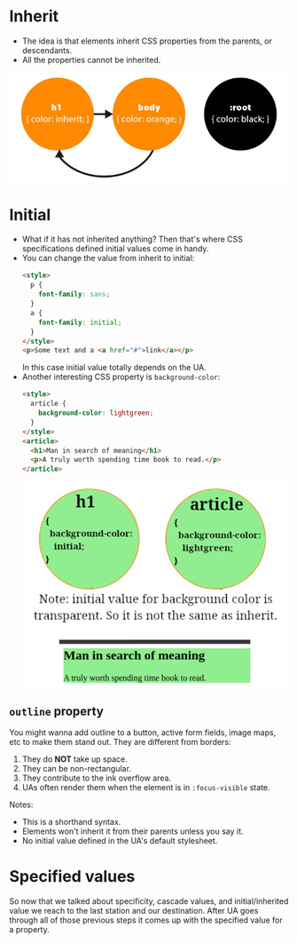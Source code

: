 # Inherit

- The idea is that elements inherit CSS properties from the parents, or descendants.
- All the properties cannot be inherited.

![Inherit](./inherit.png)

# Initial

- What if it has not inherited anything? Then that's where CSS specifications defined initial values come in handy.
- You can change the value from inherit to initial:
  ```html
  <style>
    p {
      font-family: sans;
    }
    a {
      font-family: initial;
    }
  </style>
  <p>Some text and a <a href="#">link</a></p>
  ```
  In this case initial value totally depends on the UA.
- Another interesting CSS property is `background-color`:
  ```html
  <style>
    article {
      background-color: lightgreen;
    }
  </style>
  <article>
    <h1>Man in search of meaning</h1>
    <p>A truly worth spending time book to read.</p>
  </article>
  ```
  ![Initial is different than inherit](./initial.png)

## `outline` property

You might wanna add outline to a button, active form fields, image maps, etc to make them stand out. They are different from borders:

1. They do **NOT** take up space.
2. They can be non-rectangular.
3. They contribute to the ink overflow area.
4. UAs often render them when the element is in `:focus-visible` state.

Notes:

- This is a shorthand syntax.
- Elements won't inherit it from their parents unless you say it.
- No initial value defined in the UA's default stylesheet.

# Specified values

So now that we talked about specificity, cascade values, and initial/inherited value we reach to the last station and our destination. After UA goes through all of those previous steps it comes up with the specified value for a property.
